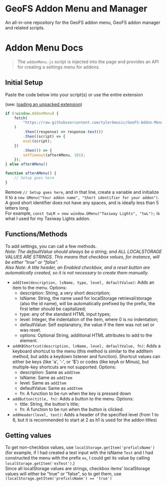 # GeoFS Addon Menu and Manager

An all-in-one repository for the GeoFS addon menu, GeoFS addon manager and related scripts.

# Addon Menu Docs

> The `addonMenu.js` script is injected into the page and provides an API for creating a settings menu for addons.

## Initial Setup

Paste the code below into your script(s) or use the entire extension

(see: [loading an unpacked extension](https://developer.chrome.com/docs/extensions/get-started/tutorial/hello-world#load-unpacked))

```javascript
if (!window.AddonMenu) {
    fetch(
        "https://raw.githubusercontent.com/tylerbmusic/GeoFS-Addon-Menu/refs/heads/main/addonMenu.js"
    )
        .then((response) => response.text())
        .then((script) => {
        eval(script);
    })
        .then(() => {
        setTimeout(afterAMenu, 101);
    });
} else afterAMenu()

function afterAMenu() {
	// Setup goes here
}
```

Remove `// Setup goes here`, and in that line, create a variable and initialize it to a `new GMenu("Your addon name", "Short identifier for your addon")`. A good short identifier does not have any spaces, and is ideally less than 5 letters long.  
For example, `const twLM = new window.GMenu("Taxiway Lights", "twL");` is what I used for my Taxiway Lights addon.

## Functions/Methods

To add settings, you can call a few methods.  
_Note: The defaultValue should always be a string, and ALL LOCALSTORAGE VALUES ARE STRINGS. This means that checkbox values, for instance, will be either "true" or "false"._  
_Also Note: A title header, an Enabled checkbox, and a reset button are automatically created, so it is not necessary to create them manually._

- `addItem(description, lsName, type, level, defaultValue)`: Adds an item to the menu. Options:
  - description: String, a very short description;
  - lsName: String, the name used for localStorage retrieval/storage (also the id name), will be automatically prefixed by the prefix, the first letter should be capitalized;
  - type: any of the standard HTML input types;
  - level: Integer, the indentation of the item, where 0 is no indentation;
  - defaultValue: Self explanatory, the value if the item was not set or was reset.
  - options: Optional String, additional HTML attributes to add to the element.
- `addKBShortcut(description, lsName, level, defaultValue, fn)`: Adds a keyboard shortcut to the menu (this method is similar to the addItem method, but adds a keydown listener and function). Shortcut values can either be keys (like 'a', '-', or '$') or codes (like keyA or Minus), but multiple-key shortcuts are not supported. Options:
  - description: Same as `addItem`
  - lsName: Same as `addItem`
  - level: Same as `addItem`
  - defaultValue: Same as `addItem`
  - fn: A function to be run when the key is pressed down
- `addButton(title, fn)`: Adds a button to the menu. Options:
  - title: String, the button's title;
  - fn: A function to be run when the button is clicked.
- `addHeader(level, text)`: Adds a header of the specified level (from 1 to 6, but it is recommended to start at 2 as h1 is used for the addon titles)

## Getting values

To get non-checkbox values, use `localStorage.getItem('prefixlsName')` (for example, if I had created a text input with the lsName `Test` and I had constructed the menu with the prefix `ex`, I could get its value by calling `localStorage.getItem('exTest')`.)  
Since all localStorage values are strings, checkbox items' localStorage values will either be "true" or "false", so to get them, use `(localStorage.getItem('prefixlsName') == 'true')`
